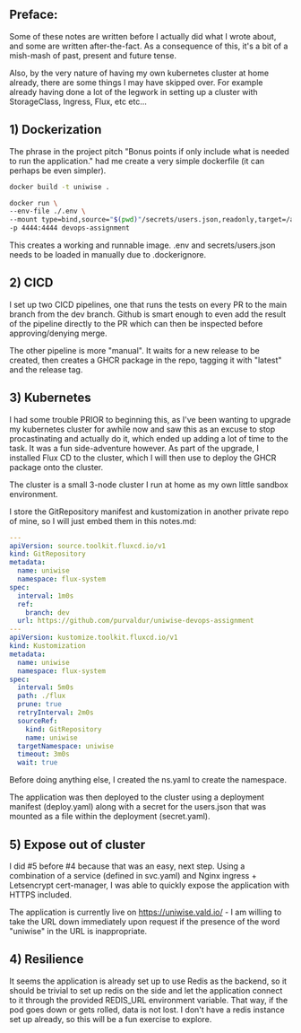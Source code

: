 ## Preface:
Some of these notes are written before I actually did what I wrote about, and some are written after-the-fact. As a consequence of this, it's a bit of a mish-mash of past, present and future tense.

Also, by the very nature of having my own kubernetes cluster at home already, there are some things I may have skipped over. For example already having done a lot of the legwork in setting up a cluster with StorageClass, Ingress, Flux, etc etc...

## 1) Dockerization

The phrase in the project pitch "Bonus points if only include what is needed to run the application." had me create a very simple dockerfile (it can perhaps be even simpler).

```bash
docker build -t uniwise .
```

```bash
docker run \
--env-file ./.env \
--mount type=bind,source="$(pwd)"/secrets/users.json,readonly,target=/app/secrets/users.json \
-p 4444:4444 devops-assignment
```

This creates a working and runnable image. .env and secrets/users.json needs to be loaded in manually due to .dockerignore.

## 2) CICD

I set up two CICD pipelines, one that runs the tests on every PR to the main branch from the dev branch. Github is smart enough to even add the result of the pipeline directly to the PR which can then be inspected before approving/denying merge.

The other pipeline is more "manual". It waits for a new release to be created, then creates a GHCR package in the repo, tagging it with "latest" and the release tag.

## 3) Kubernetes

I had some trouble PRIOR to beginning this, as I've been wanting to upgrade my kubernetes cluster for awhile now and saw this as an excuse to stop procastinating and actually do it, which ended up adding a lot of time to the task. It was a fun side-adventure however. As part of the upgrade, I installed Flux CD to the cluster, which I will then use to deploy the GHCR package onto the cluster.

The cluster is a small 3-node cluster I run at home as my own little sandbox environment.

I store the GitRepository manifest and kustomization in another private repo of mine, so I will just embed them in this notes.md:

```yaml
---
apiVersion: source.toolkit.fluxcd.io/v1
kind: GitRepository
metadata:
  name: uniwise
  namespace: flux-system
spec:
  interval: 1m0s
  ref:
    branch: dev
  url: https://github.com/purvaldur/uniwise-devops-assignment
---
apiVersion: kustomize.toolkit.fluxcd.io/v1
kind: Kustomization
metadata:
  name: uniwise
  namespace: flux-system
spec:
  interval: 5m0s
  path: ./flux
  prune: true
  retryInterval: 2m0s
  sourceRef:
    kind: GitRepository
    name: uniwise
  targetNamespace: uniwise
  timeout: 3m0s
  wait: true
```

Before doing anything else, I created the ns.yaml to create the namespace.

The application was then deployed to the cluster using a deployment manifest (deploy.yaml) along with a secret for the users.json that was mounted as a file within the deployment (secret.yaml).

## 5) Expose out of cluster

I did #5 before #4 because that was an easy, next step. Using a combination of a service (defined in svc.yaml) and Nginx ingress + Letsencrypt cert-manager, I was able to quickly expose the application with HTTPS included.

The application is currently live on https://uniwise.vald.io/ - I am willing to take the URL down immediately upon request if the presence of the word "uniwise" in the URL is inappropriate.

## 4) Resilience

It seems the application is already set up to use Redis as the backend, so it should be trivial to set up redis on the side and let the application connect to it through the provided REDIS_URL environment variable. That way, if the pod goes down or gets rolled, data is not lost. I don't have a redis instance set up already, so this will be a fun exercise to explore.

